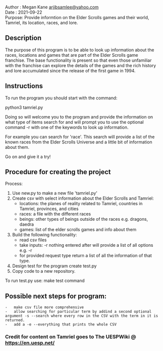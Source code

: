 Author : Megan Kane <arjibsamlee@yahoo.com> <br />
Date   : 2021-09-22<br />
Purpose: Provide informtion on the Elder Scrolls games and their world, Tamriel, its location, races, and lore.

## Description
The purpose of this program is to be able to look up information about the races, locations and games that are part of the Elder Scrolls game franchise. The base functionality is present so that even those unfamiliar with the franchise can explore the details of the games and the rich history and lore accumulated since the release of the first game in 1994.

## Instructions
To run the program you should start with the command:

python3 tamriel.py

Doing so will welcome you to the program and provide the information on what type of items search for and will prompt you to use the optional command -r with one of the keywords to look up information.

For example you can search for 'race'. This search will provide a list of the known races from the Elder Scrolls Universe and a little bit of information about them.

Go on and give it a try!

## Procedure for creating the project

Process:
1.  Use new.py to make a new file 'tamriel.py'
2.  Create csv with select information about the Elder Scrolls and Tamriel:
    - locations: the planes of reality related to Tamriel, countries in Tamriel, provinces, and cities
    - races: a file with the different races
    - beings: other types of beings outside of the races e.g. dragons, daedra
    - games: list of the elder scrolls games and info about them
3.  Build the following functionality:
    - read csv files
    - take inputs: -r nothing entered after will provide a list of all options e.g. -r
    - for provided request type return a list of all the information of that type.
4.  Design test for the program create test.py
5.  Copy code to a new repository.

To run test.py use:
    make test command


## Possible next steps for program:
    -   make csv file more comprehensive
    -   allow searching for particular term by addind a second optional argument -s --search where every row in the CSV with the term in it is returned.
    -   add a -e --everything that prints the whole CSV

 ### Credit for content on Tamriel goes to The UESPWiki @ https://en.uesp.net/
